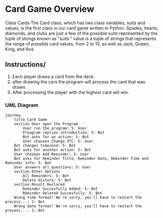 # Card Game Overview
 Class Cards
 The Card class, which has two class variables, suits and values, is the first class in our card game written in Python. Spades, hearts, diamonds, and clubs are just a few of the possible suits represented by the tuple of strings known as "suits." value is a tuple of strings that represents the range of possible card values, from 2 to 10, as well as Jack, Queen, King, and Ace.
 
## Instructions/
 1. Each player draws a card from the deck.
 2. after drawing the cars the program will process the card that was drawn.
 3. After processing the player with the highest card will win.
 
 ### UML Diagram

```mermaid
journey
	title Card Game
	section User open the Program
		User run the program: 5: User
		Proagram replies introduction: 5: Bot
		Bot asks for an action: 5: Bot
		User chooses Change UTC: 5: User
    Bot changes timezone: 5: Bot
    Bot asks for another action: 5: Bot
    User chooses Add Reminder: 5: User
    Bot asks for Reminder Title, Reminder Date, Reminder Time and Reminder info: 5: Bot
    User answers all questions: 5: User
	section Other Options
		All Reminders: 5: Bot
		Delete History: 5: Bot
	section Result Declared
		Reminder Succesfully Added: 5: Bot
		Reminder Deleted Succesfully: 5: Bot
    Wrong time format! We're sorry, you'll have to restart the process...: 1: Bot
    Wrong date format! We're sorry, you'll have to restart the process...: 1: Bot    
```
